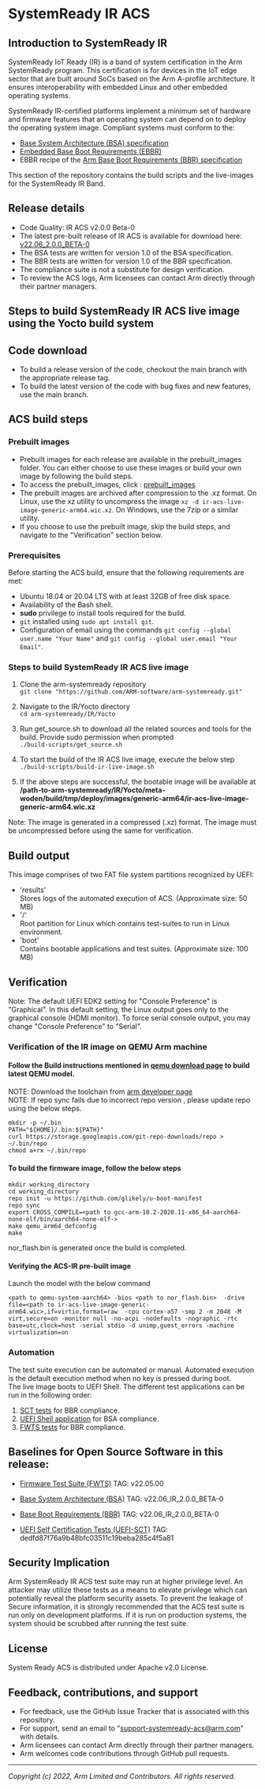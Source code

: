 # SystemReady IR ACS

## Introduction to SystemReady IR
SystemReady IoT Ready (IR) is a band of system certification in the Arm SystemReady program. This certification is for devices in the IoT edge sector that are built around SoCs based on the Arm A-profile architecture. It ensures interoperability with embedded Linux and other embedded operating systems.

SystemReady IR-certified platforms implement a minimum set of hardware and firmware features that an operating system can depend on to deploy the operating system image. Compliant systems must conform to the:
* [Base System Architecture (BSA) specification](https://developer.arm.com/documentation/den0094/latest)
* [Embedded Base Boot Requirements (EBBR)](https://developer.arm.com/architectures/platform-design/embedded-systems)
* EBBR recipe of the [Arm Base Boot Requirements (BBR) specification](https://developer.arm.com/documentation/den0044/latest)

This section of the repository contains the build scripts and the live-images for the SystemReady IR Band.

## Release details
 - Code Quality: IR ACS v2.0.0 Beta-0
 - The latest pre-built release of IR ACS is available for download here: [v22.06_2.0.0_BETA-0](prebuilt_images/v22.06_2.0.0_BETA-0)
 - The BSA tests are written for version 1.0 of the BSA specification.
 - The BBR tests are written for version 1.0 of the BBR specification.
 - The compliance suite is not a substitute for design verification.
 - To review the ACS logs, Arm licensees can contact Arm directly through their partner managers.



## Steps to build SystemReady IR ACS live image using the Yocto build system

## Code download
- To build a release version of the code, checkout the main branch with the appropriate release tag.
- To build the latest version of the code with bug fixes and new features, use the main branch.

## ACS build steps

### Prebuilt images
- Prebuilt images for each release are available in the prebuilt_images folder. You can either choose to use these images or build your own image by following the build steps.
- To access the prebuilt_images, click : [prebuilt_images](prebuilt_images/)
- The prebuilt images are archived after compression to the .xz format. On Linux, use the xz utility to uncompress the image `xz -d ir-acs-live-image-generic-arm64.wic.xz`. On Windows, use the 7zip or a similar utility.
- If you choose to use the prebuilt image, skip the build steps, and navigate to the "Verification" section below.


### Prerequisites
Before starting the ACS build, ensure that the following requirements are met:
 - Ubuntu 18.04 or 20.04 LTS with at least 32GB of free disk space.
 - Availability of the Bash shell.
 - **sudo** privilege to install tools required for the build.
 - `git` installed using `sudo apt install git`.
 - Configuration of email using the commands `git config --global user.name "Your Name"` and `git config --global user.email "Your Email"`.

### Steps to build SystemReady IR ACS live image
1. Clone the arm-systemready repository <br />
 `git clone "https://github.com/ARM-software/arm-systemready.git"`

2. Navigate to the IR/Yocto directory <br />
 `cd arm-systemready/IR/Yocto`

3. Run get_source.sh to download all the related sources and tools for the build. Provide sudo permission when prompted <br />
 `./build-scripts/get_source.sh` <br />

4. To start the build of the IR ACS live image, execute the below step <br />
 `./build-scripts/build-ir-live-image.sh`

5. If the above steps are successful, the bootable image will be available at <br />
  **/path-to-arm-systemready/IR/Yocto/meta-woden/build/tmp/deploy/images/generic-arm64/ir-acs-live-image-generic-arm64.wic.xz**

Note: The image is generated in a compressed (.xz) format. The image must be uncompressed before using the same for verification.<br />

## Build output
This image comprises of two FAT file system partitions recognized by UEFI: <br />
- 'results' <br />
  Stores logs of the automated execution of ACS. (Approximate size: 50 MB) <br/>
- '/' <br />
  Root partition for Linux which contains test-suites to run in Linux environment. <br/>
- 'boot' <br />
  Contains bootable applications and test suites. (Approximate size: 100 MB)

## Verification

Note: The default UEFI EDK2 setting for "Console Preference" is "Graphical". In this default setting, the Linux output goes only to the graphical console (HDMI monitor). To force serial console output, you may change "Console Preference" to "Serial".

### Verification of the IR image on QEMU Arm machine

#### Follow the Build instructions mentioned in [qemu download page](https://www.qemu.org/download/#source) to build latest QEMU model.

NOTE: Download the toolchain from [arm developer page](https://developer.arm.com/tools-and-software/open-source-software/developer-tools/gnu-toolchain/gnu-a/downloads/10-2-2020-11) <br />
NOTE: If repo sync fails due to incorrect repo version , please update repo using the below steps.<br />
```
mkdir -p ~/.bin
PATH="${HOME}/.bin:${PATH}"
curl https://storage.googleapis.com/git-repo-downloads/repo > ~/.bin/repo
chmod a+rx ~/.bin/repo
```

#### To build the firmware image, follow the below steps

```
mkdir working_directory
cd working_directory
repo init -u https://github.com/glikely/u-boot-manifest
repo sync
export CROSS_COMPILE=<path to gcc-arm-10.2-2020.11-x86_64-aarch64-none-elf/bin/aarch64-none-elf->
make qemu_arm64_defconfig
make
```
nor_flash.bin is generated once the build is completed.


#### Verifying the ACS-IR pre-built image
Launch the model with the below command

```
<path to qemu-system-aarch64> -bios <path to nor_flash.bin>  -drive file=<path to ir-acs-live-image-generic-arm64.wic>,if=virtio,format=raw  -cpu cortex-a57 -smp 2 -m 2048 -M virt,secure=on -monitor null -no-acpi -nodefaults -nographic -rtc base=utc,clock=host -serial stdio -d unimp,guest_errors -machine virtualization=on
```

### Automation
The test suite execution can be automated or manual. Automated execution is the default execution method when no key is pressed during boot. <br />
The live image boots to UEFI Shell. The different test applications can be run in the following order:

1. [SCT tests](https://github.com/ARM-software/bbr-acs/blob/main/README.md) for BBR compliance.
2. [UEFI Shell application](https://github.com/ARM-software/bsa-acs/blob/main/README.md) for BSA compliance.
3. [FWTS tests](https://github.com/ARM-software/bbr-acs/blob/main/README.md) for BBR compliance.

## Baselines for Open Source Software in this release:

- [Firmware Test Suite (FWTS)](http://kernel.ubuntu.com/git/hwe/fwts.git) TAG: v22.05.00

- [Base System Architecture (BSA)](https://github.com/ARM-software/bsa-acs) TAG: v22.06_IR_2.0.0_BETA-0

- [Base Boot Requirements (BBR)](https://github.com/ARM-software/bbr-acs) TAG: v22.06_IR_2.0.0_BETA-0

- [UEFI Self Certification Tests (UEFI-SCT)](https://github.com/tianocore/edk2-test) TAG: dedfd87f76a9b48bfc03511c19beba285c4f5a81



## Security Implication
Arm SystemReady IR ACS test suite may run at higher privilege level. An attacker may utilize these tests as a means to elevate privilege which can potentially reveal the platform security assets. To prevent the leakage of Secure information, it is strongly recommended that the ACS test suite is run only on development platforms. If it is run on production systems, the system should be scrubbed after running the test suite.

## License
System Ready ACS is distributed under Apache v2.0 License.

## Feedback, contributions, and support

 - For feedback, use the GitHub Issue Tracker that is associated with this repository.
 - For support, send an email to "support-systemready-acs@arm.com" with details.
 - Arm licensees can contact Arm directly through their partner managers.
 - Arm welcomes code contributions through GitHub pull requests.

--------------

*Copyright (c) 2022, Arm Limited and Contributors. All rights reserved.*

